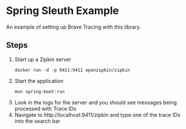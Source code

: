 # Spring Sleuth Example
An example of setting up Brave Tracing with this library.

## Steps
1. Start up a Zipkin server
    ```shell script
    docker run -d -p 9411:9411 openzipkin/zipkin
    ```
1. Start the application
    ```shell script
    mvn spring-boot:run
    ```
1. Look in the logs for the server and you should see messages being processed with Trace IDs
1. Navigate to http://localhost:9411/zipkin and type one of the trace IDs into the search bar
